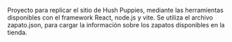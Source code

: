 Proyecto para replicar el sitio de Hush Puppies, mediante las herramientas disponibles con el framework React, node.js y vite. Se utiliza el archivo zapato.json, para cargar la información sobre los zapatos disponibles en la tienda. 
